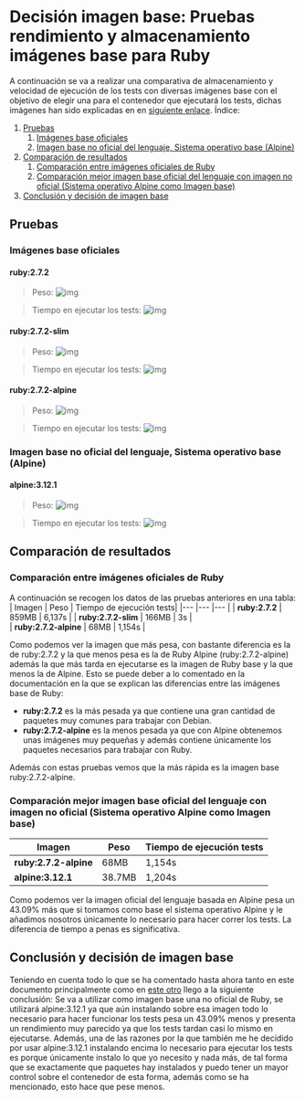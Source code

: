 # Decisión imagen base: Pruebas rendimiento y almacenamiento imágenes base para Ruby
A continuación se va a realizar una comparativa de almacenamiento y velocidad de ejecución de los tests con diversas imágenes base con el objetivo de elegir una para el contenedor que ejecutará los tests, dichas imágenes han sido explicadas en en [siguiente enlace](https://github.com/antoniocuadros/WhenToClass/blob/master/docs/Docker/Imagenes_base.md). Índice:
1. [Pruebas](#id1)
   1. [Imágenes base oficiales](#id4)
   2. [Imagen base no oficial del lenguaje, Sistema operativo base (Alpine)](#id5)
2. [Comparación de resultados](#id2)
   1. [Comparación entre imágenes oficiales de Ruby](#id5)
   2. [Comparación mejor imagen base oficial del lenguaje con imagen no oficial (Sistema operativo Alpine como Imagen base)](#id6)
3. [Conclusión y decisión de imagen base](#id3)

<div id='id1' />

## Pruebas

<div id='id4' />

### Imágenes base oficiales
#### ruby:2.7.2
>Peso:
![img](https://github.com/antoniocuadros/WhenToClass/blob/master/docs/Docker/images/base/peso.png)

>Tiempo en ejecutar los tests:
![img](https://github.com/antoniocuadros/WhenToClass/blob/master/docs/Docker/images/base/tiempo.png)

#### ruby:2.7.2-slim
>Peso:
![img](https://github.com/antoniocuadros/WhenToClass/blob/master/docs/Docker/images/slim/peso.png)

>Tiempo en ejecutar los tests:
![img](https://github.com/antoniocuadros/WhenToClass/blob/master/docs/Docker/images/slim/tiempo.png)

#### ruby:2.7.2-alpine
>Peso:
![img](https://github.com/antoniocuadros/WhenToClass/blob/master/docs/Docker/images/alpine/peso.png)

>Tiempo en ejecutar los tests:
![img](https://github.com/antoniocuadros/WhenToClass/blob/master/docs/Docker/images/alpine/tiempo.png)

<div id='id5' />

### Imagen base no oficial del lenguaje, Sistema operativo base (Alpine)
#### alpine:3.12.1
>Peso:
![img](https://github.com/antoniocuadros/WhenToClass/blob/master/docs/Docker/images/alpinepropio/peso.png)

>Tiempo en ejecutar los tests:
![img](https://github.com/antoniocuadros/WhenToClass/blob/master/docs/Docker/images/alpinepropio/tiempo.png)


<div id='id2' />

## Comparación de resultados

<div id='id5' />

### Comparación entre imágenes oficiales de Ruby
A continuación se recogen los datos de las pruebas anteriores en una tabla:
| Imagen                | Peso   | Tiempo de ejecución tests|
|---                    |---     |---                       |
| **ruby:2.7.2**        | 859MB  | 6,137s                   | 
| **ruby:2.7.2-slim**   | 166MB  | 3s                       |  
| **ruby:2.7.2-alpine** | 68MB   | 1,154s                   |

Como podemos ver la imagen que más pesa, con bastante diferencia es la de ruby:2.7.2 y la que menos pesa es la de Ruby Alpine (ruby:2.7.2-alpine) además la que más tarda en ejecutarse es la imagen de Ruby base y la que menos la de Alpine. Esto se puede deber a lo comentado en la documentación en la que se explican las diferencias entre las imágenes base de Ruby:
- **ruby:2.7.2**  es la más pesada ya que contiene una gran cantidad de paquetes muy comunes para trabajar con Debian.
- **ruby:2.7.2-alpine** es la menos pesada ya que con Alpine obtenemos unas imágenes muy pequeñas y además contiene únicamente los paquetes necesarios para trabajar con Ruby.

Además con estas pruebas vemos que la más rápida es la imagen base ruby:2.7.2-alpine.

<div id='id6' />

### Comparación mejor imagen base oficial del lenguaje con imagen no oficial (Sistema operativo Alpine como Imagen base)

| Imagen                | Peso   | Tiempo de ejecución tests|
|---                    |---     |---                       |
| **ruby:2.7.2-alpine** | 68MB   | 1,154s                   |
| **alpine:3.12.1**     | 38.7MB | 1,204s                   |

Como podemos ver la imagen oficial del lenguaje basada en Alpine pesa un 43.09% más que si tomamos como base el sistema operativo Alpine y le añadimos nosotros únicamente lo necesario para hacer correr los tests. La diferencia de tiempo a penas es significativa.

<div id='id3' />

## Conclusión y decisión de imagen base

Teniendo en cuenta todo lo que se ha comentado hasta ahora tanto en este documento principalmente como en [este otro](https://github.com/antoniocuadros/WhenToClass/blob/master/docs/Docker/Imagenes_base.md) llego a la siguiente conclusión:
Se va a utilizar como imagen base una no oficial de Ruby, se utilizará alpine:3.12.1 ya que aún instalando sobre esa imagen todo lo necesario para hacer funcionar los tests pesa un 43.09% menos y presenta un rendimiento muy parecido ya que los tests tardan casi lo mismo en ejecutarse. Además, una de las razones por la que también me he decidido por usar alpine:3.12.1 instalando encima lo necesario para ejecutar los tests es porque únicamente instalo lo que yo necesito y nada más, de tal forma que se exactamente que paquetes hay instalados y puedo tener un mayor control sobre el contenedor de esta forma, además como se ha mencionado, esto hace que pese menos.